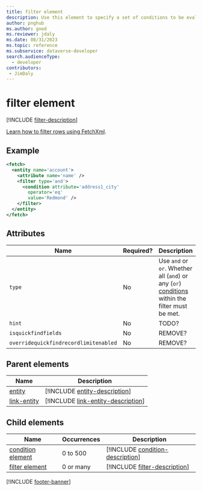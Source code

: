 ```yaml
---
title: filter element
description: Use this element to specify a set of conditions to be evaluated for each row of the containing entity or link-entity element that will determine if the row is returned.
author: pnghub
ms.author: gned
ms.reviewer: jdaly
ms.date: 08/31/2023
ms.topic: reference
ms.subservice: dataverse-developer
search.audienceType: 
  - developer
contributors:
 - JimDaly
---
```

# filter element

[!INCLUDE [filter-description](includes/filter-description.md)]

[Learn how to filter rows using FetchXml](../filter-rows.md).

## Example

```xml
<fetch>
  <entity name='account'>
    <attribute name='name' />
    <filter type='and'>
      <condition attribute='address1_city'
        operator='eq'
        value='Redmond' />
    </filter>
  </entity>
</fetch>
```


## Attributes

|Name|Required?|Description|
|---------|---------|---------|
|`type`|No|Use `and` or `or`. Whether all (`and`) or any (`or`) [conditions](condition.md) within the filter must be met.|
|`hint`|No|TODO?|
|`isquickfindfields`|No|REMOVE?|
|`overridequickfindrecordlimitenabled`|No|REMOVE?|

## Parent elements

|Name|Description|
|---------|---------|
|[entity](entity.md)|[!INCLUDE [entity-description](includes/entity-description.md)]|
|[link-entity](link-entity.md)|[!INCLUDE [link-entity-description](includes/link-entity-description.md)]|

## Child elements

|Name|Occurrences|Description|
|---------|---------|---------|
|[condition element](condition.md)|0 to 500|[!INCLUDE [condition-description](includes/condition-description.md)]|
|[filter element](filter.md)|0 or many|[!INCLUDE [filter-description](includes/filter-description.md)]|

[!INCLUDE [footer-banner](../../../../includes/footer-banner.md)]
